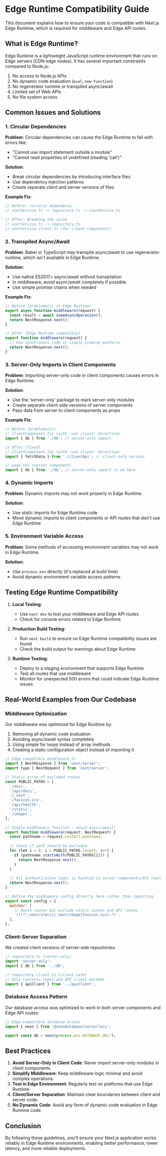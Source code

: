 # Edge Runtime Compatibility Guide

This document explains how to ensure your code is compatible with Next.js Edge Runtime, which is required for middleware and Edge API routes.

## What is Edge Runtime?

Edge Runtime is a lightweight JavaScript runtime environment that runs on Edge servers (CDN edge nodes). It has several important constraints compared to Node.js:

1. No access to Node.js APIs
2. No dynamic code evaluation (`eval`, `new Function`)
3. No regenerator runtime or transpiled async/await
4. Limited set of Web APIs
5. No file system access

## Common Issues and Solutions

### 1. Circular Dependencies

**Problem**: Circular dependencies can cause the Edge Runtime to fail with errors like:
- "Cannot use import statement outside a module"
- "Cannot read properties of undefined (reading 'call')"

**Solution**:
- Break circular dependencies by introducing interface files
- Use dependency injection patterns
- Create separate client and server versions of files

**Example Fix**:
```typescript
// Before: circular dependency
// userService.ts -> repository.ts -> userService.ts

// After: Breaking the cycle
// userService.ts -> repository.ts
// userService.client.ts (for client components)
```

### 2. Transpiled Async/Await

**Problem**: Babel or TypeScript may transpile async/await to use regenerator-runtime, which isn't available in Edge Runtime.

**Solution**:
- Use native ES2017+ async/await without transpilation
- In middleware, avoid async/await completely if possible
- Use simple promise chains when needed

**Example Fix**:
```typescript
// Before (problematic in Edge Runtime)
export async function middleware(request) {
  const result = await someAsyncOperation();
  return NextResponse.next();
}

// After (Edge Runtime compatible)
export function middleware(request) {
  // Use synchronous code or simple promise patterns
  return NextResponse.next();
}
```

### 3. Server-Only Imports in Client Components

**Problem**: Importing server-only code in client components causes errors in Edge Runtime.

**Solution**:
- Use the 'server-only' package to mark server-only modules
- Create separate client-side versions of server components
- Pass data from server to client components as props

**Example Fix**:
```typescript
// Before (problematic)
// ClientComponent.tsx (with 'use client' directive)
import { db } from './db'; // server-only import

// After (fixed)
// ClientComponent.tsx (with 'use client' directive)
import { fetchData } from './clientApi'; // client-safe version

// page.tsx (server component)
import { db } from './db'; // server-only import is ok here
```

### 4. Dynamic Imports

**Problem**: Dynamic imports may not work properly in Edge Runtime.

**Solution**:
- Use static imports for Edge Runtime code
- Move dynamic imports to client components or API routes that don't use Edge Runtime

### 5. Environment Variable Access

**Problem**: Some methods of accessing environment variables may not work in Edge Runtime.

**Solution**:
- Use `process.env` directly (it's replaced at build time)
- Avoid dynamic environment variable access patterns

## Testing Edge Runtime Compatibility

1. **Local Testing**:
   - Use `next dev` to test your middleware and Edge API routes
   - Check for console errors related to Edge Runtime

2. **Production Build Testing**:
   - Run `next build` to ensure no Edge Runtime compatibility issues are found
   - Check the build output for warnings about Edge Runtime

3. **Runtime Testing**:
   - Deploy to a staging environment that supports Edge Runtime
   - Test all routes that use middleware
   - Monitor for unexpected 500 errors that could indicate Edge Runtime issues

## Real-World Examples from Our Codebase

### Middleware Optimization

Our middleware was optimized for Edge Runtime by:

1. Removing all dynamic code evaluation
2. Avoiding async/await syntax completely
3. Using simple for loops instead of array methods
4. Creating a static configuration object instead of importing it

```javascript
// Edge-compatible middleware.ts
import { NextResponse } from 'next/server';
import type { NextRequest } from 'next/server';

// Static array of excluded routes
const PUBLIC_PATHS = [
  '/docs',
  '/api/docs',
  '/_next',
  '/favicon.ico',
  '/api/health',
  '/static',
  '/images',
];

// Simple middleware function - avoid async/await!
export function middleware(request: NextRequest) {
  const pathname = request.nextUrl.pathname;
  
  // Check if path should be excluded
  for (let i = 0; i < PUBLIC_PATHS.length; i++) {
    if (pathname.startsWith(PUBLIC_PATHS[i])) {
      return NextResponse.next();
    }
  }
  
  // All authentication logic is handled in server components/API routes
  return NextResponse.next();
}

// Define the middleware config directly here rather than importing
export const config = {
  matcher: [
    // Match routes but exclude static assets and API routes
    '/((?!_next/static|_next/image|favicon.ico).*)',
  ],
};
```

### Client-Server Separation

We created client versions of server-side repositories:

```typescript
// repository.ts (server-only)
import 'server-only';
import { db } from '../db';

// repository.client.ts (client-safe)
// Only contains types and API client methods
import { apiClient } from '../apiClient';
```

### Database Access Pattern

Our database access was optimized to work in both server components and Edge API routes:

```typescript
// Edge-compatible database access
import { neon } from '@neondatabase/serverless';

export const db = neon(process.env.DATABASE_URL!);
```

## Best Practices

1. **Avoid Server-Only in Client Code**: Never import server-only modules in client components.
2. **Simplify Middleware**: Keep middleware logic minimal and avoid complex operations.
3. **Test in Edge Environment**: Regularly test on platforms that use Edge Runtime.
4. **Client/Server Separation**: Maintain clear boundaries between client and server code.
5. **No Dynamic Code**: Avoid any form of dynamic code evaluation in Edge Runtime code.

## Conclusion

By following these guidelines, you'll ensure your Next.js application works reliably in Edge Runtime environments, enabling better performance, lower latency, and more reliable deployments.